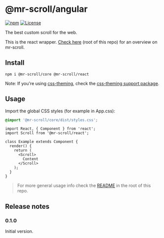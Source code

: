 # @mr-scroll/angular

[![npm](https://img.shields.io/npm/v/@mr-scroll/react.svg)](https://www.npmjs.com/package/@mr-scroll/react)
[![License](https://img.shields.io/badge/license-MIT-blue.svg)](https://opensource.org/licenses/MIT)

The best custom scroll for the web.

This is the react wrapper. [Check here](../../README.md) (root of this repo) for an overview on mr-scroll.

## Install

```
npm i @mr-scroll/core @mr-scroll/react
```

Note: If you're using [css-theming](https://github.com/mrahhal/css-theming), check the [css-theming support package](../css-theming).

## Usage

Import the global CSS styles (for example in App.css):
```css
@import '@mr-scroll/core/dist/styles.css';
```

```tsx
import React, { Component } from 'react';
import Scroll from '@mr-scroll/react';

class Example extends Component {
  render() {
    return (
      <Scroll>
        Content
      </Scroll>
    );
  }
}
```

> For more general usage info check the [README](../../README.md) in the root of this repo.

## Release notes

### 0.1.0

Initial version.
